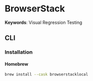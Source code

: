 # BrowserStack

**Keywords**: Visual Regression Testing

## CLI

### Installation

#### Homebrew

```sh
brew install --cask browserstacklocal
```
